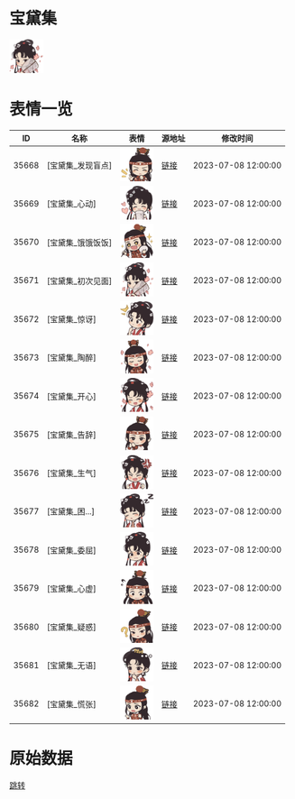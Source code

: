 # 宝黛集

<img src="./cover.png" height="60" alt="cover" />

# 表情一览

|ID|名称|表情|源地址|修改时间|
|----|----|----|----|----|
|35668|[宝黛集_发现盲点]|<img src="./pic/035668_%5B宝黛集_发现盲点%5D.png" height="60" alt="发现盲点"/>|[链接](https://i0.hdslb.com/bfs/garb/b2ef0fb76c068df6a31c2a7f550e70dfc81375d0.png)|2023-07-08 12:00:00|
|35669|[宝黛集_心动]|<img src="./pic/035669_%5B宝黛集_心动%5D.png" height="60" alt="心动"/>|[链接](https://i0.hdslb.com/bfs/garb/d9702d8b8df161673733244a6b330623af6cf06e.png)|2023-07-08 12:00:00|
|35670|[宝黛集_饿饿饭饭]|<img src="./pic/035670_%5B宝黛集_饿饿饭饭%5D.png" height="60" alt="饿饿饭饭"/>|[链接](https://i0.hdslb.com/bfs/garb/1e6640335e140ca6f165a9a38e8d53bf161cb5ce.png)|2023-07-08 12:00:00|
|35671|[宝黛集_初次见面]|<img src="./pic/035671_%5B宝黛集_初次见面%5D.png" height="60" alt="初次见面"/>|[链接](https://i0.hdslb.com/bfs/garb/6e33d493db280d3dd02d1f2da2ebad38743604c8.png)|2023-07-08 12:00:00|
|35672|[宝黛集_惊讶]|<img src="./pic/035672_%5B宝黛集_惊讶%5D.png" height="60" alt="惊讶"/>|[链接](https://i0.hdslb.com/bfs/garb/9175763fc1c0b5800deaa9ec242f70d29ac4bfc3.png)|2023-07-08 12:00:00|
|35673|[宝黛集_陶醉]|<img src="./pic/035673_%5B宝黛集_陶醉%5D.png" height="60" alt="陶醉"/>|[链接](https://i0.hdslb.com/bfs/garb/1f4d24b77aabe679ffec083eb29aea53b1ecf4b9.png)|2023-07-08 12:00:00|
|35674|[宝黛集_开心]|<img src="./pic/035674_%5B宝黛集_开心%5D.png" height="60" alt="开心"/>|[链接](https://i0.hdslb.com/bfs/garb/8670dbb49c821b56299fe1a1ad3b914de3e95b79.png)|2023-07-08 12:00:00|
|35675|[宝黛集_告辞]|<img src="./pic/035675_%5B宝黛集_告辞%5D.png" height="60" alt="告辞"/>|[链接](https://i0.hdslb.com/bfs/garb/b1cfea352ddc9d0e15fd1035858b74d6c2fa8abb.png)|2023-07-08 12:00:00|
|35676|[宝黛集_生气]|<img src="./pic/035676_%5B宝黛集_生气%5D.png" height="60" alt="生气"/>|[链接](https://i0.hdslb.com/bfs/garb/37fee7dc8e5965699a49cba5489a7efbf6be3275.png)|2023-07-08 12:00:00|
|35677|[宝黛集_困...]|<img src="./pic/035677_%5B宝黛集_困...%5D.png" height="60" alt="困..."/>|[链接](https://i0.hdslb.com/bfs/garb/a43c33799c1c1bbc7d6f113a863668988e654037.png)|2023-07-08 12:00:00|
|35678|[宝黛集_委屈]|<img src="./pic/035678_%5B宝黛集_委屈%5D.png" height="60" alt="委屈"/>|[链接](https://i0.hdslb.com/bfs/garb/bdcf1dfbffb3e1e46e4c18294628e8c526e4ec3e.png)|2023-07-08 12:00:00|
|35679|[宝黛集_心虚]|<img src="./pic/035679_%5B宝黛集_心虚%5D.png" height="60" alt="心虚"/>|[链接](https://i0.hdslb.com/bfs/garb/72b52cba00ba53c994665823874a6a8e53de345c.png)|2023-07-08 12:00:00|
|35680|[宝黛集_疑惑]|<img src="./pic/035680_%5B宝黛集_疑惑%5D.png" height="60" alt="疑惑"/>|[链接](https://i0.hdslb.com/bfs/garb/df9c1c33b3f14e00de3a5d7d16a9c338a0319910.png)|2023-07-08 12:00:00|
|35681|[宝黛集_无语]|<img src="./pic/035681_%5B宝黛集_无语%5D.png" height="60" alt="无语"/>|[链接](https://i0.hdslb.com/bfs/garb/fc9445bff7c8321050fd686d445f4a8a6927d477.png)|2023-07-08 12:00:00|
|35682|[宝黛集_慌张]|<img src="./pic/035682_%5B宝黛集_慌张%5D.png" height="60" alt="慌张"/>|[链接](https://i0.hdslb.com/bfs/garb/ea859b71519f568385d50eabfbd9d474b42cba5c.png)|2023-07-08 12:00:00|

# 原始数据

[跳转](./raw.json)

